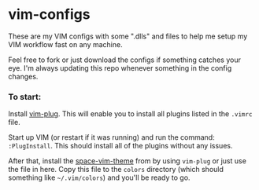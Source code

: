 # vim-configs
These are my VIM configs with some ".dlls" and files to help me setup my VIM workflow fast on any machine.

Feel free to fork or just download the configs if something catches your eye. I'm always updating this repo whenever something in the config changes.

### To start:

Install [vim-plug](https://github.com/junegunn/vim-plug). This will enable you to install all plugins listed in the `.vimrc` file.

Start up VIM (or restart if it was running) and run the command: `:PlugInstall`. This should install all of the plugins without any issues.

After that, install the [space-vim-theme](https://github.com/liuchengxu/space-vim-theme) from by using `vim-plug` or just use the file in here. Copy this file to the `colors` directory (which should something like `~/.vim/colors`) and you'll be ready to go.

